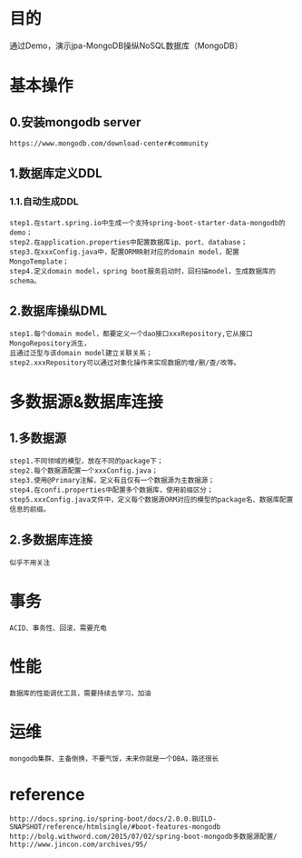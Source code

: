 # 目的 #
 
 通过Demo，演示jpa-MongoDB操纵NoSQL数据库（MongoDB）
	
# 基本操作 #

## 0.安装mongodb server ##
	https://www.mongodb.com/download-center#community

## 1.数据库定义DDL ##
### 1.1.自动生成DDL ###
	step1.在start.spring.io中生成一个支持spring-boot-starter-data-mongodb的demo；
	step2.在application.properties中配置数据库ip、port、database；
	step3.在xxxConfig.java中，配置ORM映射对应的domain model，配置MongoTemplate；
	step4.定义domain model，spring boot服务启动时，回扫描model，生成数据库的schema。

## 2.数据库操纵DML ##
	step1.每个domain model，都要定义一个dao接口xxxRepository,它从接口MongoRepository派生，
	且通过泛型与该domain model建立关联关系；
	step2.xxxRepository可以通过对象化操作来实现数据的增/删/查/改等。

# 多数据源&数据库连接 #

## 1.多数据源 ##
	step1.不同领域的模型，放在不同的package下；
	step2.每个数据源配置一个xxxConfig.java；
	step3.使用@Primary注解，定义有且仅有一个数据源为主数据源；
	step4.在confi.properties中配置多个数据库，使用前缀区分；
	step5.xxxConfig.java文件中，定义每个数据源ORM对应的模型的package名、数据库配置信息的前缀。

## 2.多数据库连接 ##
	似乎不用关注

# 事务 #
	ACID、事务性、回滚，需要充电

# 性能 #
	数据库的性能调优工具，需要持续去学习，加油

# 运维 #
	mongodb集群、主备倒换，不要气馁，未来你就是一个DBA，路还很长

# reference #
	http://docs.spring.io/spring-boot/docs/2.0.0.BUILD-SNAPSHOT/reference/htmlsingle/#boot-features-mongodb
	http://bolg.withword.com/2015/07/02/spring-boot-mongodb多数据源配置/
	http://www.jincon.com/archives/95/
